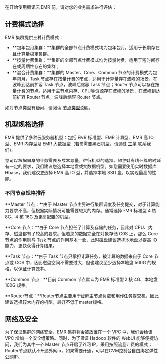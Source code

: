 在开始使用腾讯云 EMR 前，请对您的业务需求进行评估：
## 计费模式选择
EMR 集群提供三种计费模式：
- **包年包月集群：**集群的全部节点计费模式均为包年包月，适用于长期存在且计算量稳定集群。
- **按量付费集群：**集群的全部节点计费模式均为按量付费，适用于短时间存在或周期性存在的集群；
- **混合计费集群：**集群的 Master、Core、Common 节点的计费模式为包年包月，Task 节点存在按量计费的节点，适用于计算量存在波峰的场景，在波峰到达前扩容 Task 节点，波峰后缩容 Task 节点；Router 节点可以存在按量计费的节点，适用于主节点内存、CPU等资源存在波峰的场景，在波峰到达前扩容 Router 节点，波峰后缩容 Router 节点。

如对节点类型有疑问，请阅读 [节点类型说明](https://cloud.tencent.com/document/product/589/14624)。

## 机型规格选择
EMR 提供了多种云服务器机型：包括 EMR 标准型、EMR 计算型、EMR 高 IO 型、EMR 内存型及 EMR 大数据型（若您需要黑石机型，请通过 [工单](https://console.cloud.tencent.com/workorder/category) 联系我们）。

您可以根据自身的业务需要及成本考量，进行机型的选择。如您对离线计算的时延有一定的要求，我们建议您选择本地盘或大数据机型。如您需要使用实时数据库 Hbase，我们建议您选择 EMR 高 IO 型，并选择本地 SSD 盘，以实现最高的性能。
### 不同节点规格推荐
**Master 节点：**由于 Master 节点主要进行集群调度及任务提交，对于计算能力要求不高，但根据实际情况可能需要较大的内存。通常选择 EMR 标准型 4 核 8G、4 核 16G 及更高配置的机型。

**Core 节点：**由于 Core 节点担任了计算及存储的任务，因此对 CPU、内存、磁盘都有了较高的要求。但若您的数据完全在对象存储 COS 上，那么 Core 节点的作用则与 Task 节点的作用基本一致，此时磁盘建议选择本地盘以提高 IO 能力，更快获得计算结果。

**Task 节点：**由于 Task 节点只承担计算任务，被计算的数据来自于 Core 节点或 COS 中，因此磁盘空间不需要过大，但也建议至少选择本地盘 500G 的规格，以保证计算效率。

**Common 节点：**目前 Common 节点默认为 EMR 标准型 2 核 4G、本地盘 100G 规格。

**Router节点：**Router节点主要用于缓解主节点负载和用作任务提交机，因此建议选择较大内存的机型，最好不低于master规格。

## 网络及安全
为了保证集群的网络安全，EMR 集群将会被放置在一个 VPC 中，我们会给该 VPC 增加一个安全组策略。同时，为了保证 Hadoop 软件的 WebUI 能够便捷访问，我们为其中一个 Master 节点开启了外网 IP，采用按照流量计费的模式；Router节点默认不开通外网ip，如果需要开通，可以在CVM控制台自由绑定弹性公网IP。



